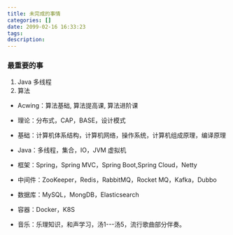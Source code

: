 ```yaml
---
title: 未完成的事情
categories: []
date: 2099-02-16 16:33:23
tags:
description:
---
```


### 最重要的事
1. Java 多线程
2. 算法




* Acwing：算法基础, 算法提高课, 算法进阶课
* 理论：分布式，CAP，BASE，设计模式
* 基础：计算机体系结构，计算机网络，操作系统，计算机组成原理，编译原理
* Java：多线程，集合，IO，JVM 虚拟机
* 框架：Spring，Spring MVC，Spring Boot,Spring Cloud，Netty
* 中间件：ZooKeeper，Redis，RabbitMQ，Rocket MQ，Kafka，Dubbo
* 数据库：MySQL，MongDB，Elasticsearch
* 容器：Docker，K8S

* 音乐：乐理知识，和声学习，汤1---汤5，流行歌曲部分伴奏。